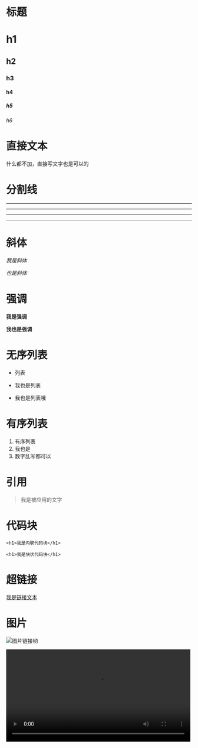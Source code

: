 # 标题

# h1

## h2

### h3

#### h4 

##### h5

###### h6

# 直接文本

什么都不加，直接写文字也是可以的

# 分割线

***

* * *

___

_ _ _


# 斜体

_我是斜体_

*也是斜体*

# 强调

__我是强调__

**我也是强调**

# 无序列表

* 列表
- 我也是列表
+ 我也是列表哦

# 有序列表

1. 有序列表
2. 我也是
5. 数字乱写都可以

# 引用

> 我是被应用的文字

# 代码块

```<h1>我是内联代码块</h1>``` 

```
<h1>我是块状代码块</h1> 
```

# 超链接

[我是链接文本](https://baidu.com)

# 图片

![图片链接哟](https://gss1.bdstatic.com/-vo3dSag_xI4khGkpoWK1HF6hhy/baike/s%3D220/sign=cc1dd4108a13632711edc531a18da056/c8ea15ce36d3d5396bc2470f3a87e950342ab07b.jpg)


<video src="http://teach-1252404379.cossh.myqcloud.com/%E5%B0%8F%E7%A8%8B%E5%BA%8F%E8%A7%86%E9%A2%91/10%20%E5%88%86%E9%92%9F%EF%BC%8C%E6%8E%8C%E6%8F%A1%20MarkDown/markdown.mov.f30.mp4" width=500 autoplay controls/>

